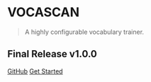 # VOCASCAN

> A highly configurable vocabulary trainer.

## Final Release v1.0.0

<div class="countdown" data-end-date="2021-06-13T15:00:00Z" data-finish-label=""></div>

[GitHub](https://github.com/vocascan/) [Get Started](#welcome-to-vocascan)
